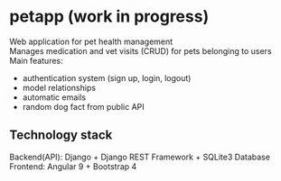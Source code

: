 # petapp (work in progress)
Web application for pet health management\
Manages medication and vet visits (CRUD) for pets belonging to users\
Main features:
- authentication system (sign up, login, logout)
- model relationships
- automatic emails
- random dog fact from public API

## Technology stack
Backend(API): Django + Django REST Framework + SQLite3 Database\
Frontend: Angular 9 + Bootstrap 4
